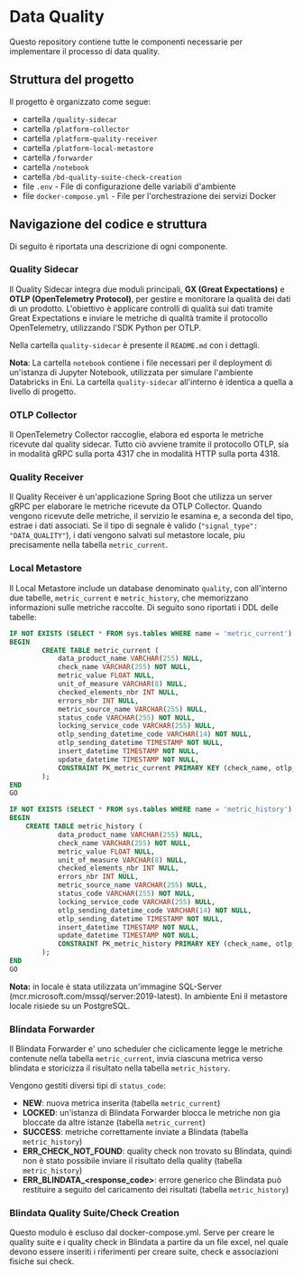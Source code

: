 # Data Quality

Questo repository contiene tutte le componenti necessarie per implementare il processo di data quality.

## Struttura del progetto
Il progetto è organizzato come segue:
- cartella `/quality-sidecar` 
- cartella `/platform-collector`  
- cartella `/platform-quality-receiver` 
- cartella `/platform-local-metastore` 
- cartella `/forwarder` 
- cartella `/notebook` 
- cartella `/bd-quality-suite-check-creation`  
- file `.env`  - File di configurazione delle variabili d'ambiente
- file `docker-compose.yml`  - File per l'orchestrazione dei servizi Docker


## Navigazione del codice e struttura
Di seguito è riportata una descrizione di ogni componente.

### Quality Sidecar
Il Quality Sidecar integra due moduli principali, **GX (Great Expectations)** e **OTLP (OpenTelemetry Protocol)**, per gestire e monitorare la qualità dei dati di un prodotto. L'obiettivo è applicare controlli di qualità sui dati tramite Great Expectations e inviare le metriche di qualità tramite il protocollo OpenTelemetry, utilizzando l'SDK Python per OTLP.

Nella cartella `quality-sidecar` è presente il `README.md` con i dettagli.

**Nota**: La cartella `notebook` contiene i file necessari per il deployment di un'istanza di Jupyter Notebook, utilizzata per simulare l'ambiente Databricks in Eni. La cartella `quality-sidecar` all'interno è identica a quella a livello di progetto.

### OTLP Collector
Il OpenTelemetry Collector raccoglie, elabora ed esporta le metriche ricevute dal quality sidecar. Tutto ciò avviene tramite il protocollo OTLP, sia in modalità gRPC sulla porta 4317 che in modalità HTTP sulla porta 4318.

### Quality Receiver
Il Quality Receiver è un'applicazione Spring Boot che utilizza un server gRPC per elaborare le metriche ricevute da OTLP Collector.
Quando vengono ricevute delle metriche, il servizio le esamina e, a seconda del tipo, estrae i dati associati. Se il tipo di segnale è valido (`"signal_type": "DATA_QUALITY"`), i dati vengono salvati sul metastore locale, piu precisamente nella tabella `metric_current`.

### Local Metastore
Il Local Metastore include un database denominato `quality`, con all'interno due tabelle, `metric_current` e `metric_history`, che memorizzano informazioni sulle metriche raccolte. Di seguito sono riportati i DDL delle tabelle:
```SQL
IF NOT EXISTS (SELECT * FROM sys.tables WHERE name = 'metric_current')
BEGIN
        CREATE TABLE metric_current (
            data_product_name VARCHAR(255) NULL,
            check_name VARCHAR(255) NOT NULL,
            metric_value FLOAT NULL,
            unit_of_measure VARCHAR(8) NULL,
            checked_elements_nbr INT NULL,
            errors_nbr INT NULL,
            metric_source_name VARCHAR(255) NULL,
            status_code VARCHAR(255) NOT NULL,
            locking_service_code VARCHAR(255) NULL,
            otlp_sending_datetime_code VARCHAR(14) NOT NULL,
            otlp_sending_datetime TIMESTAMP NOT NULL,
            insert_datetime TIMESTAMP NOT NULL,
            update_datetime TIMESTAMP NOT NULL,
            CONSTRAINT PK_metric_current PRIMARY KEY (check_name, otlp_sending_datetime_code)
        );
END
GO

IF NOT EXISTS (SELECT * FROM sys.tables WHERE name = 'metric_history')
BEGIN
    CREATE TABLE metric_history (
            data_product_name VARCHAR(255) NULL,
            check_name VARCHAR(255) NOT NULL,
            metric_value FLOAT NULL,
            unit_of_measure VARCHAR(8) NULL,
            checked_elements_nbr INT NULL,
            errors_nbr INT NULL,
            metric_source_name VARCHAR(255) NULL,
            status_code VARCHAR(255) NOT NULL,
            locking_service_code VARCHAR(255) NULL,
            otlp_sending_datetime_code VARCHAR(14) NOT NULL,
            otlp_sending_datetime TIMESTAMP NOT NULL,
            insert_datetime TIMESTAMP NOT NULL,
            update_datetime TIMESTAMP NOT NULL,
            CONSTRAINT PK_metric_history PRIMARY KEY (check_name, otlp_sending_datetime_code)
        );
END
GO
```
**Nota:** in locale è stata utilizzata un'immagine SQL-Server (mcr.microsoft.com/mssql/server:2019-latest). In ambiente Eni il metastore locale risiede su un PostgreSQL.

### Blindata Forwarder
Il Blindata Forwarder e' uno scheduler che ciclicamente legge le metriche contenute nella tabella `metric_current`, invia ciascuna metrica verso blindata e storicizza il risultato nella tabella `metric_history`.

Vengono gestiti diversi tipi di `status_code`:
- **NEW**: nuova metrica inserita (tabella `metric_current`)
- **LOCKED**: un'istanza di Blindata Forwarder blocca le metriche non gia bloccate da altre istanze (tabella `metric_current`)
- **SUCCESS**: metriche correttamente inviate a Blindata (tabella `metric_history`)
- **ERR_CHECK_NOT_FOUND**: quality check non trovato su Blindata, quindi non è stato possibile inviare il risultato della quality (tabella `metric_history`)
- **ERR_BLINDATA_<response_code>**: errore generico che Blindata può restituire a seguito del caricamento dei risultati (tabella `metric_history`)

### Blindata Quality Suite/Check Creation
Questo modulo è escluso dal docker-compose.yml. Serve per creare le quality suite e i quality check in Blindata a partire da un file excel, nel quale devono essere inseriti i riferimenti per creare suite, check e associazioni fisiche sui check.
